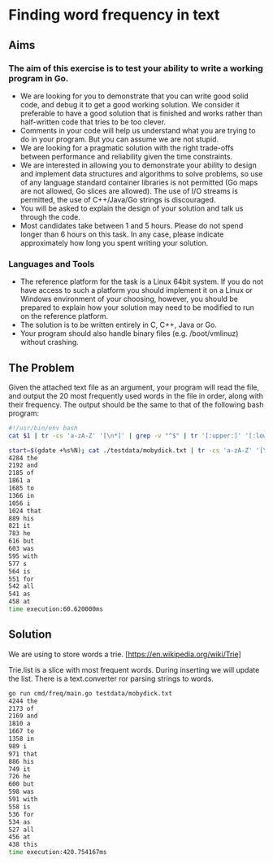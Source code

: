 # Finding word frequency in text

## Aims
### The aim of this exercise is to test your ability to write a working program in Go.
- We are looking for you to demonstrate that you can write good solid code, and debug it to get a good working solution. We consider it preferable to have a good solution that is finished and works rather than half-written code that tries to be too clever.
- Comments in your code will help us understand what you are trying to do in your program. But you can assume we are not stupid.
- We are looking for a pragmatic solution with the right trade-offs between performance and reliability given the time constraints.
- We are interested in allowing you to demonstrate your ability to design and implement data structures and algorithms to solve problems, so use of any language standard container libraries is not permitted (Go maps are not allowed, Go slices are allowed). The use of I/O streams is permitted, the use of C++/Java/Go strings is discouraged.
- You will be asked to explain the design of your solution and talk us through the code.
- Most candidates take between 1 and 5 hours. Please do not spend longer than 6 hours on this task. In any case, please indicate approximately how long you spent writing your solution.

### Languages and Tools
- The reference platform for the task is a Linux 64bit system. If you do not have access to such a platform you should implement it on a Linux or Windows environment of your choosing, however, you should be prepared to explain how your solution may need to be modified to run on the reference platform.
- The solution is to be written entirely in C, C++, Java or Go.
- Your program should also handle binary files (e.g. /boot/vmlinuz) without crashing.

## The Problem
Given the attached text file as an argument, your program will read the file, and output the 20 most frequently used words in the file in order, along with their frequency. The output should be the same to that of the following bash program:
``` bash
#!/usr/bin/env bash
cat $1 | tr -cs 'a-zA-Z' '[\n*]' | grep -v "^$" | tr '[:upper:]' '[:lower:]'| sort | uniq -c | sort -nr | head -20
```


```bash
start=$(gdate +%s%N); cat ./testdata/mobydick.txt | tr -cs 'a-zA-Z' '[\n*]' | grep -v "^$" | tr '[:upper:]' '[:lower:]'| sort | uniq -c | sort -nr | head -20; end=$(gdate +%s%N); execution_time=$(echo "scale=6; ($end - $start) / 1000000" | bc); echo "time execution:${execution_time}ms"
4284 the
2192 and
2185 of
1861 a
1685 to
1366 in
1056 i
1024 that
889 his
821 it
783 he
616 but
603 was
595 with
577 s
564 is
551 for
542 all
541 as
458 at
time execution:60.620000ms

```

## Solution

We are using to store words a trie. [https://en.wikipedia.org/wiki/Trie]

Trie.list is a slice with most frequent words.
During inserting we will update the list.
There is a text.converter ror parsing strings to words.


```bash
go run cmd/freq/main.go testdata/mobydick.txt 
4244 the
2173 of
2169 and
1810 a
1667 to
1358 in
989 i
971 that
886 his
749 it
726 he
600 but
598 was
591 with
558 is
536 for
534 as
527 all
456 at
438 this
time execution:420.754167ms

```

